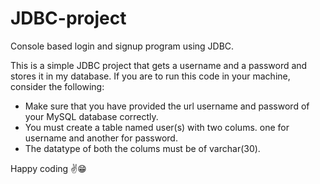 # JDBC-project
Console based login and signup program using JDBC.

This is a simple JDBC project that gets a username and a password
and stores it in my database. If you are to run this code in your machine,
consider the following: 
* Make sure that you have provided the url username and password of your MySQL database correctly.
* You must create a table named user(s) with two colums. one for username and another for password.
* The datatype of both the colums must be of varchar(30).

Happy coding ✌️😁
